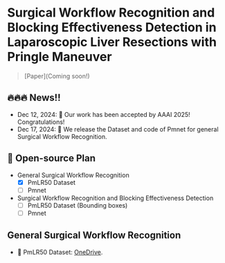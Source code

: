 # Surgical Workflow Recognition and Blocking Effectiveness Detection in Laparoscopic Liver Resections with Pringle Maneuver
> [Paper](Coming soon!)

## 🔥🔥🔥 News!!
* Dec 12, 2024: 🤗 Our work has been accepted by AAAI 2025! Congratulations!
* Dec 17, 2024: 🚀 We release the Dataset and code of Pmnet for general Surgical Workflow Recognition.

## 📑 Open-source Plan

- General Surgical Workflow Recognition
  - [x] PmLR50 Dataset
  - [ ] Pmnet

- Surgical Workflow Recognition and Blocking Effectiveness Detection
  - [ ] PmLR50 Dataset (Bounding boxes)
  - [ ] Pmnet

## General Surgical Workflow Recognition

- 📖 PmLR50 Dataset: [OneDrive](https://mycuhk-my.sharepoint.com/:u:/g/personal/1155229775_link_cuhk_edu_hk/EVFbzd1DonJOkBQZnoFVcdsBVQTCl1OYOlAZq0ixmCPOEQ?e=tCcWam).
